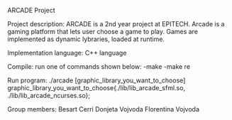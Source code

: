 ARCADE Project

Project description:
        ARCADE is a 2nd year project at EPITECH. Arcade is a gaming platform that lets user choose a game to play. Games are implemented as dynamic lybraries, loaded at runtime.


Implementation language:
        C++ language


Compile:
        run one of commands shown below:
            -make
            -make re

Run program:
        ./arcade [graphic_library_you_want_to_choose]
                 graphic_library_you_want_to_choose{./lib/lib_arcade_sfml.so, ./lib/lib_arcade_ncurses.so};

Group members:
      Besart Cerri
      Donjeta Vojvoda
      Florentina Vojvoda
      